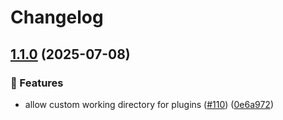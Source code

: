 # Changelog

## [1.1.0](https://github.com/grafana/plugin-ci-workflows/compare/plugins-backend/v1.0.0...plugins-backend/v1.1.0) (2025-07-08)


### 🎉 Features

* allow custom working directory for plugins ([#110](https://github.com/grafana/plugin-ci-workflows/issues/110)) ([0e6a972](https://github.com/grafana/plugin-ci-workflows/commit/0e6a972a3dde0c1a7a50deabaa3e4fa29f353aa1))
